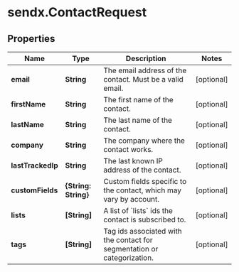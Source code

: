 # sendx.ContactRequest

## Properties

Name | Type | Description | Notes
------------ | ------------- | ------------- | -------------
**email** | **String** | The email address of the contact. Must be a valid email. | [optional] 
**firstName** | **String** | The first name of the contact. | [optional] 
**lastName** | **String** | The last name of the contact. | [optional] 
**company** | **String** | The company where the contact works. | [optional] 
**lastTrackedIp** | **String** | The last known IP address of the contact. | [optional] 
**customFields** | **{String: String}** | Custom fields specific to the contact, which may vary by account. | [optional] 
**lists** | **[String]** | A list of &#x60;lists&#x60; ids the contact is subscribed to. | [optional] 
**tags** | **[String]** | Tag ids associated with the contact for segmentation or categorization. | [optional] 


